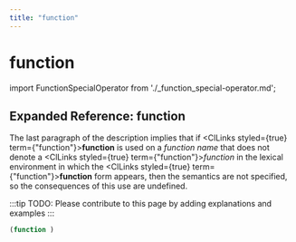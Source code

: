 ```yaml
---
title: "function"
---
```


# function

import FunctionSpecialOperator from './_function_special-operator.md';

<FunctionSpecialOperator />

## Expanded Reference: function

The last paragraph of the description implies that if <ClLinks styled={true} term={"function"}><b>function</b></ClLinks> is used on a *function name* that does not denote a <ClLinks styled={true} term={"function"}><i>function</i></ClLinks> in the lexical environment in which the <ClLinks styled={true} term={"function"}><b>function</b></ClLinks> form appears, then the semantics are not specified, so the consequences of this use are undefined.


:::tip
TODO: Please contribute to this page by adding explanations and examples
:::

```lisp
(function )
```
